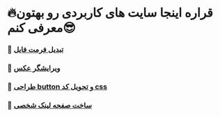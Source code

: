 # 🔥قراره اینجا سایت های کاربردی رو بهتون معرفی کنم😎

### 🔸 [تبدیل فرمت فایل](https://convertio.co/)
### 🔹 [ویرایشگر عکس](https://www.photopea.com/)
### 🔸 [طراحی button و تحویل کد css](https://enjoycss.com/)
### 🔹 [ساخت صفحه لینک شخصی](https://zil.ink/)